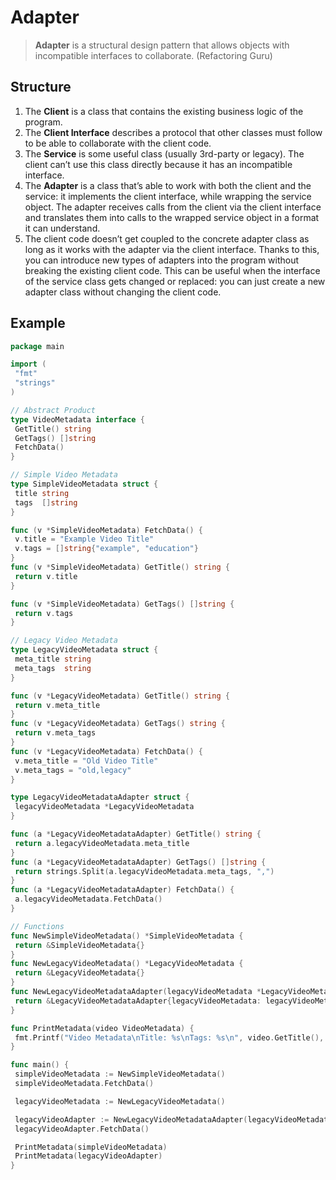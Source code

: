 # Adapter

> **Adapter** is a structural design pattern that allows objects with incompatible interfaces to collaborate. (Refactoring Guru)

## Structure

1. The **Client** is a class that contains the existing business logic of the program.
2. The **Client Interface** describes a protocol that other classes must follow to be able to collaborate with the client code.
3. The **Service** is some useful class (usually 3rd-party or legacy). The client can’t use this class directly because it has an incompatible interface.
4. The **Adapter** is a class that’s able to work with both the client and the service: it implements the client interface, while wrapping the service object. The adapter receives calls from the client via the client interface and translates them into calls to the wrapped service object in a format it can understand.
5. The client code doesn’t get coupled to the concrete adapter class as long as it works with the adapter via the client interface. Thanks to this, you can introduce new types of adapters into the program without breaking the existing client code. This can be useful when the interface of the service class gets changed or replaced: you can just create a new adapter class without changing the client code.

## Example

```go
package main

import (
 "fmt"
 "strings"
)

// Abstract Product
type VideoMetadata interface {
 GetTitle() string
 GetTags() []string
 FetchData()
}

// Simple Video Metadata
type SimpleVideoMetadata struct {
 title string
 tags  []string
}

func (v *SimpleVideoMetadata) FetchData() {
 v.title = "Example Video Title"
 v.tags = []string{"example", "education"}
}
func (v *SimpleVideoMetadata) GetTitle() string {
 return v.title
}

func (v *SimpleVideoMetadata) GetTags() []string {
 return v.tags
}

// Legacy Video Metadata
type LegacyVideoMetadata struct {
 meta_title string
 meta_tags  string
}

func (v *LegacyVideoMetadata) GetTitle() string {
 return v.meta_title
}
func (v *LegacyVideoMetadata) GetTags() string {
 return v.meta_tags
}
func (v *LegacyVideoMetadata) FetchData() {
 v.meta_title = "Old Video Title"
 v.meta_tags = "old,legacy"
}

type LegacyVideoMetadataAdapter struct {
 legacyVideoMetadata *LegacyVideoMetadata
}

func (a *LegacyVideoMetadataAdapter) GetTitle() string {
 return a.legacyVideoMetadata.meta_title
}
func (a *LegacyVideoMetadataAdapter) GetTags() []string {
 return strings.Split(a.legacyVideoMetadata.meta_tags, ",")
}
func (a *LegacyVideoMetadataAdapter) FetchData() {
 a.legacyVideoMetadata.FetchData()
}

// Functions
func NewSimpleVideoMetadata() *SimpleVideoMetadata {
 return &SimpleVideoMetadata{}
}
func NewLegacyVideoMetadata() *LegacyVideoMetadata {
 return &LegacyVideoMetadata{}
}
func NewLegacyVideoMetadataAdapter(legacyVideoMetadata *LegacyVideoMetadata) *LegacyVideoMetadataAdapter {
 return &LegacyVideoMetadataAdapter{legacyVideoMetadata: legacyVideoMetadata}
}

func PrintMetadata(video VideoMetadata) {
 fmt.Printf("Video Metadata\nTitle: %s\nTags: %s\n", video.GetTitle(), strings.Join(video.GetTags(), ", "))
}

func main() {
 simpleVideoMetadata := NewSimpleVideoMetadata()
 simpleVideoMetadata.FetchData()

 legacyVideoMetadata := NewLegacyVideoMetadata()

 legacyVideoAdapter := NewLegacyVideoMetadataAdapter(legacyVideoMetadata)
 legacyVideoAdapter.FetchData()

 PrintMetadata(simpleVideoMetadata)
 PrintMetadata(legacyVideoAdapter)
}
```
